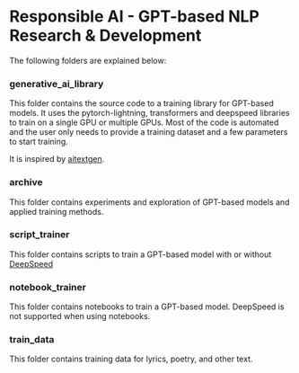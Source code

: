 # Responsible AI - GPT-based NLP Research & Development

The following folders are explained below:

### generative_ai_library

This folder contains the source code to a training library for GPT-based models. 
It uses the pytorch-lightning, transformers and deepspeed libraries to train on a single GPU or multiple GPUs.
Most of the code is automated and the user only needs to provide a training dataset and a few parameters to start training.

It is inspired by [aitextgen](https://github.com/minimaxir/aitextgen).

### archive

This folder contains experiments and exploration of GPT-based models and applied training methods.

### script_trainer

This folder contains scripts to train a GPT-based model with or without [DeepSpeed](https://github.com/microsoft/DeepSpeed)

### notebook_trainer

This folder contains notebooks to train a GPT-based model. DeepSpeed is not supported when using notebooks.

### train_data

This folder contains training data for lyrics, poetry, and other text.